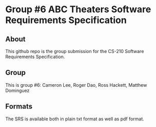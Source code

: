 # Group #6 ABC Theaters Software Requirements Specification
## About
This github repo is the group submission for the CS-210 Software Requirements Specification.
## Group
This is group #6: Cameron Lee, Roger Dao, Ross Hackett, Matthew Dominguez
## Formats
The SRS is available both in plain txt format as well as pdf format.
